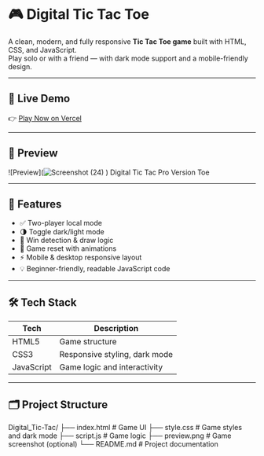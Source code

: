 # 🎮 Digital Tic Tac Toe

A clean, modern, and fully responsive **Tic Tac Toe game** built with HTML, CSS, and JavaScript.  
Play solo or with a friend — with dark mode support and a mobile-friendly design.

---

## 🔗 Live Demo

👉 [Play Now on Vercel](https://digital-tic-tac.vercel.app)

---

## 📸 Preview

![Preview](![Screenshot (24)](https://github.com/user-attachments/assets/d5170656-2642-44b4-939c-ae31984f4597)
)
Digital Tic Tac Pro Version Toe

---

## 🚀 Features

- ✅ Two-player local mode
- 🌗 Toggle dark/light mode
- 🎯 Win detection & draw logic
- 🔁 Game reset with animations
- ⚡ Mobile & desktop responsive layout
- 💡 Beginner-friendly, readable JavaScript code

---

## 🛠 Tech Stack

| Tech         | Description               |
|--------------|---------------------------|
| HTML5        | Game structure            |
| CSS3         | Responsive styling, dark mode |
| JavaScript   | Game logic and interactivity |

---

## 🗂 Project Structure
Digital_Tic-Tac/
├── index.html # Game UI
├── style.css # Game styles and dark mode
├── script.js # Game logic
├── preview.png # Game screenshot (optional)
└── README.md # Project documentation


